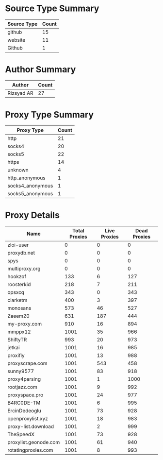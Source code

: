 # Source Type Summary

| Source Type | Count |
|-------------|-------|
| github | 15 |
| website | 11 |
| Github | 1 |


# Author Summary

| Author | Count |
|--------|-------|
| Rizsyad AR | 27 |


# Proxy Type Summary

| Proxy Type | Count |
|------------|-------|
| http | 21 |
| socks4 | 20 |
| socks5 | 22 |
| https | 14 |
| unknown | 4 |
| http_anonymous | 1 |
| socks4_anonymous | 1 |
| socks5_anonymous | 1 |


# Proxy Details

| Name | Total Proxies | Live Proxies | Dead Proxies |
|------|---------------|--------------|---------------|
| zloi-user | 0 | 0 | 0 |
| proxydb.net | 0 | 0 | 0 |
| spys | 0 | 0 | 0 |
| multiproxy.org | 0 | 0 | 0 |
| hookzof | 133 | 6 | 127 |
| roosterkid | 218 | 7 | 211 |
| opsxcq | 343 | 0 | 343 |
| clarketm | 400 | 3 | 397 |
| monosans | 573 | 46 | 527 |
| Zaeem20 | 631 | 187 | 444 |
| my-proxy.com | 910 | 16 | 894 |
| mmppx12 | 1001 | 35 | 966 |
| ShiftyTR | 993 | 20 | 973 |
| jetkai | 1001 | 16 | 985 |
| proxifly | 1001 | 13 | 988 |
| proxyscrape.com | 1001 | 543 | 458 |
| sunny9577 | 1001 | 83 | 918 |
| proxy4parsing | 1001 | 1 | 1000 |
| rootjazz.com | 1001 | 9 | 992 |
| proxyspace.pro | 1001 | 24 | 977 |
| B4RC0DE-TM | 1001 | 6 | 995 |
| ErcinDedeoglu | 1001 | 73 | 928 |
| openproxylist.xyz | 1001 | 18 | 983 |
| proxy-list.download | 1001 | 2 | 999 |
| TheSpeedX | 1001 | 73 | 928 |
| proxylist.geonode.com | 1001 | 61 | 940 |
| rotatingproxies.com | 1001 | 8 | 993 |
